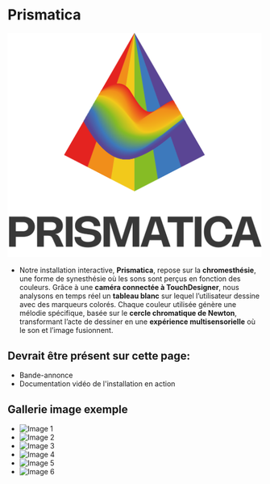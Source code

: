 # Prismatica

<picture>
  <source srcset="https://github.com/PootPookies/Prismatica/blob/c29283ce351e2e82bbe409e21c87bf15832945e1/medias/images/logo/prismatica_logo_v2_dark%401024x.png" media="(prefers-color-scheme: dark)">
  <img src="https://github.com/PootPookies/Prismatica/blob/c29283ce351e2e82bbe409e21c87bf15832945e1/medias/images/logo/prismatica_logo_v2_light%401024x.png" alt="Prismatica Logo">
</picture>


* Notre installation interactive, **Prismatica**, repose sur la **chromesthésie**, une forme de synesthésie où les sons sont perçus en fonction des couleurs. Grâce à une **caméra connectée à TouchDesigner**, nous analysons en temps réel un **tableau blanc** sur lequel l’utilisateur dessine avec des marqueurs colorés. Chaque couleur utilisée génère une mélodie spécifique, basée sur le **cercle chromatique de Newton**, transformant l’acte de dessiner en une **expérience multisensorielle** où le son et l’image fusionnent.

## Devrait être présent sur cette page:

* Bande-annonce
* Documentation vidéo de l'installation en action

## Gallerie image exemple

* ![Image 1](https://placehold.co/400x400?text=1+image)
* ![Image 2](https://placehold.co/400x400?text=2+image)
* ![Image 3](https://placehold.co/400x400?text=3+image)
* ![Image 4](https://placehold.co/400x400?text=4+image)
* ![Image 5](https://placehold.co/400x400?text=5+image)
* ![Image 6](https://placehold.co/400x400?text=6+image)

